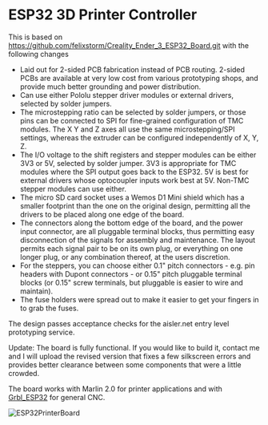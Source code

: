 # ESP32 3D Printer Controller

This is based on https://github.com/felixstorm/Creality_Ender_3_ESP32_Board.git with the following changes

- Laid out for 2-sided PCB fabrication instead of PCB routing.  2-sided PCBs are available at very low cost from various prototyping shops, and provide much better grounding and power distribution.
- Can use either Pololu stepper driver modules or external drivers, selected by solder jumpers.
- The microstepping ratio can be selected by solder jumpers, or those pins can be connected to SPI for fine-grained configuration of TMC modules.  The X Y and Z axes all use the same microstepping/SPI settings, whereas the extruder can be configured independently of X, Y, Z.
- The I/O voltage to the shift registers and stepper modules can be either 3V3 or 5V, selected by solder jumper.  3V3 is appropriate for TMC modules where the SPI output goes back to the ESP32.  5V is best for external drivers whose optocoupler inputs work best at 5V.  Non-TMC stepper modules can use either.
- The micro SD card socket uses a Wemos D1 Mini shield which has a smaller footprint than the one on the original design, permitting all the drivers to be placed along one edge of the board.
- The connectors along the bottom edge of the board, and the power input connector, are all pluggable terminal blocks, thus permitting easy disconnection of the signals for assembly and maintenance.  The layout permits each signal pair to be on its own plug, or everything on one longer plug, or any combination thereof, at the users discretion.
- For the steppers, you can choose either 0.1" pitch connectors - e.g. pin headers with Dupont connectors - or 0.15" pitch pluggable terminal blocks (or 0.15" screw terminals, but pluggable is easier to wire and maintain).
- The fuse holders were spread out to make it easier to get your fingers in to grab the fuses.

The design passes acceptance checks for the aisler.net entry level prototyping service.

Update: The board is fully functional.  If you would like to build it, contact me and I will upload the revised version that fixes a few silkscreen errors and provides better clearance between some components that were a little crowded.

The board works with Marlin 2.0 for printer applications and with [Grbl_ESP32](https://github.com/bdring/Grbl_Esp32) for general CNC.

![ESP32PrinterBoard](https://user-images.githubusercontent.com/4861133/81722069-964f5c80-941c-11ea-9717-9a32ae165790.jpg)
